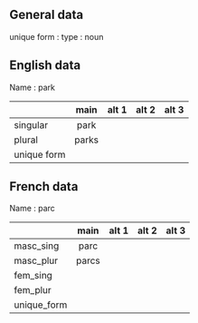 ## General data

unique form :
type : noun

## English data

Name : park

|             | main  | alt 1 | alt 2 | alt 3 |
| :---------- | :---: | :---: | :---: | ----- |
| singular    | park  |       |       |       |
| plural      | parks |       |       |       |
| unique form |       |       |       |       |

## French data

Name : parc

|             | main  | alt 1 | alt 2 | alt 3 |
| :---------- | :---: | :---: | :---: | :---: |
| masc_sing   | parc  |       |       |       |
| masc_plur   | parcs |       |       |       |
| fem_sing    |       |       |       |       |
| fem_plur    |       |       |       |       |
| unique_form |       |       |       |       |


